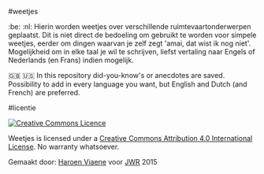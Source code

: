 #weetjes

:be: :nl: Hierin worden weetjes over verschillende ruimtevaartonderwerpen geplaatst. Dit is niet direct de bedoeling om gebruikt te worden voor simpele weetjes, eerder om dingen waarvan je zelf zegt 'amai, dat wist ik nog niet'. Mogelijkheid om in elke taal je wil te schrijven, liefst vertaling naar Engels of Nederlands (en Frans) indien mogelijk.

:uk: :us: In this repository did-you-know's or anecdotes are saved. Possibility to add in every language you want, but English and Dutch (and French) are preferred.

#licentie

[![Creative Commons Licence](https://i.creativecommons.org/l/by/4.0/88x31.png)](http://creativecommons.org/licenses/by/4.0/)

Weetjes is licensed under a [Creative Commons Attribution 4.0 International License](http://creativecommons.org/licenses/by/4.0/). No warranty whatsoever.

Gemaakt door: [Haroen Viaene](http://haroen.me) voor [JWR](http://jwronline.be) 2015
